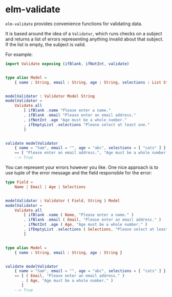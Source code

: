 # elm-validate

`elm-validate` provides convenience functions for validating data.

It is based around the idea of a `Validator`, which runs checks on a
subject and returns a list of errors representing anything invalid about
that subject. If the list is empty, the subject is valid.

For example:

```elm
import Validate exposing (ifBlank, ifNotInt, validate)


type alias Model =
    { name : String, email : String, age : String, selections : List String }


modelValidator : Validator Model String
modelValidator =
    Validate.all
        [ ifBlank .name "Please enter a name."
        , ifBlank .email "Please enter an email address."
        , ifNotInt .age "Age must be a whole number."
        , ifEmptyList .selections "Please select at least one."
        ]


validate modelValidator
    { name = "Sam", email = "", age = "abc", selections = [ "cats" ] }
    == [ "Please enter an email address.", "Age must be a whole number." ]
    --> True
```

You can represent your errors however you like. One nice approach is to use
tuple of the error message and the field responsible for the error:

```elm
type Field =
    Name | Email | Age | Selections


modelValidator : Validator ( Field, String ) Model
modelValidator =
    Validate.all
        [ ifBlank .name ( Name, "Please enter a name." )
        , ifBlank .email ( Email, "Please enter an email address." )
        , ifNotInt .age ( Age, "Age must be a whole number." )
        , ifEmptyList .selections ( Selections, "Please select at least one." )
        ]


type alias Model =
    { name : String, email : String, age : String }


validate modelValidator
    { name = "Sam", email = "", age = "abc", selections = [ "cats" ] }
    == [ ( Email, "Please enter an email address." )
       , ( Age, "Age must be a whole number." )
       ]
    --> True
```
